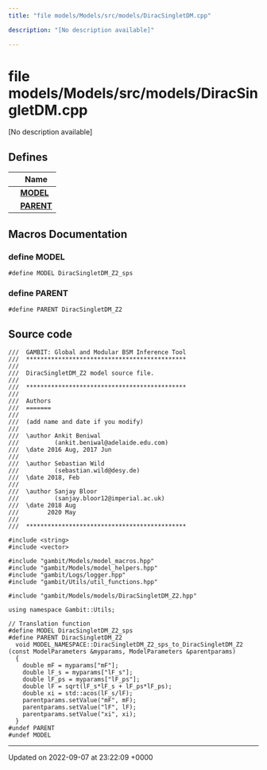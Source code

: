 ```yaml
---
title: "file models/Models/src/models/DiracSingletDM.cpp"

description: "[No description available]"

---
```


# file models/Models/src/models/DiracSingletDM.cpp

[No description available]

## Defines

|                | Name           |
| -------------- | -------------- |
|  | **[MODEL](/documentation/code/files/models_2src_2models_2diracsingletdm_8cpp/#define-model)**  |
|  | **[PARENT](/documentation/code/files/models_2src_2models_2diracsingletdm_8cpp/#define-parent)**  |




## Macros Documentation

### define MODEL

```
#define MODEL DiracSingletDM_Z2_sps
```


### define PARENT

```
#define PARENT DiracSingletDM_Z2
```


## Source code

```
///  GAMBIT: Global and Modular BSM Inference Tool
///  *********************************************
///
///  DiracSingletDM_Z2 model source file.
///
///  *********************************************
///
///  Authors
///  =======
///
///  (add name and date if you modify)
///
///  \author Ankit Beniwal
///          (ankit.beniwal@adelaide.edu.com)
///  \date 2016 Aug, 2017 Jun
///
///  \author Sebastian Wild
///          (sebastian.wild@desy.de)
///  \date 2018, Feb
///
///  \author Sanjay Bloor
///          (sanjay.bloor12@imperial.ac.uk)
///  \date 2018 Aug
///        2020 May
///
///  *********************************************

#include <string>
#include <vector>

#include "gambit/Models/model_macros.hpp"
#include "gambit/Models/model_helpers.hpp"
#include "gambit/Logs/logger.hpp"
#include "gambit/Utils/util_functions.hpp"

#include "gambit/Models/models/DiracSingletDM_Z2.hpp"

using namespace Gambit::Utils;

// Translation function
#define MODEL DiracSingletDM_Z2_sps
#define PARENT DiracSingletDM_Z2
  void MODEL_NAMESPACE::DiracSingletDM_Z2_sps_to_DiracSingletDM_Z2 (const ModelParameters &myparams, ModelParameters &parentparams)
  {
    double mF = myparams["mF"];
    double lF_s = myparams["lF_s"];
    double lF_ps = myparams["lF_ps"];
    double lF = sqrt(lF_s*lF_s + lF_ps*lF_ps);
    double xi = std::acos(lF_s/lF);
    parentparams.setValue("mF", mF);
    parentparams.setValue("lF", lF);
    parentparams.setValue("xi", xi);
  }
#undef PARENT
#undef MODEL
```


-------------------------------

Updated on 2022-09-07 at 23:22:09 +0000
